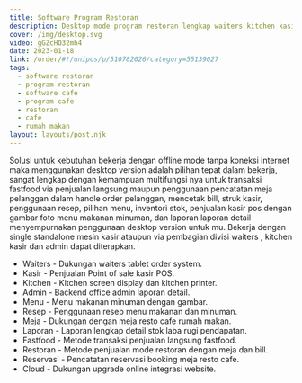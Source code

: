 ```yaml
---
title: Software Program Restoran
description: Desktop mode program restoran lengkap waiters kitchen kasir admin untuk fastfood resto cafe rumah makan.
cover: /img/desktop.svg
video: gGZcHO32mh4
date: 2023-01-18
link: /order/#!/unipos/p/510782026/category=55139027
tags:
  - software restoran
  - program restoran
  - software cafe
  - program cafe
  - restoran
  - cafe
  - rumah makan
layout: layouts/post.njk
---
```


Solusi untuk kebutuhan bekerja dengan offline mode tanpa koneksi internet maka menggunakan desktop version adalah pilihan tepat dalam bekerja, sangat lengkap dengan kemampuan multifungsi nya untuk transaksi fastfood via penjualan langsung maupun penggunaan pencatatan meja pelanggan dalam handle order pelanggan, mencetak bill, struk kasir, penggunaan resep, pilihan menu, inventori stok, penjualan kasir pos dengan gambar foto menu makanan minuman, dan laporan laporan detail menyempurnakan penggunaan desktop version untuk mu. Bekerja dengan single standalone mesin kasir ataupun via pembagian divisi waiters , kitchen kasir dan admin dapat diterapkan.

- Waiters - Dukungan waiters tablet order system.
- Kasir - Penjualan Point of sale kasir POS.
- Kitchen - Kitchen screen display dan kitchen printer.
- Admin - Backend office admin laporan detail.
- Menu - Menu makanan minuman dengan gambar.
- Resep - Penggunaan resep menu makanan dan minuman.
- Meja - Dukungan dengan meja resto cafe rumah makan.
- Laporan - Laporan lengkap detail stok laba rugi pendapatan.
- Fastfood - Metode transaksi penjualan langsung fastfood.
- Restoran - Metode penjualan mode restoran dengan meja dan bill.
- Reservasi - Pencatatan reservasi booking meja resto cafe.
- Cloud - Dukungan upgrade online integrasi website.
